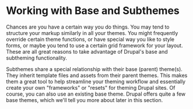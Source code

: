 # Working with Base and Subthemes

Chances are you have a certain way you do things. You may tend to structure your markup similarly in all your themes. You might frequently override certain theme functions, or have special way you like to style forms, or maybe you tend to use a certain grid framework for your layout. These are all great reasons to take advantage of Drupal's base and subtheming functionality.

Subthemes share a special relationship with their base (parent) theme(s). They inherit template files and assets from their parent themes. This makes them a great tool to help streamline your theming workflow and essentially create your own "frameworks" or "resets" for theming Drupal sites. Of course, you can also use an existing base theme. Drupal offers quite a few base themes, which we'll tell you more about later in this section.


